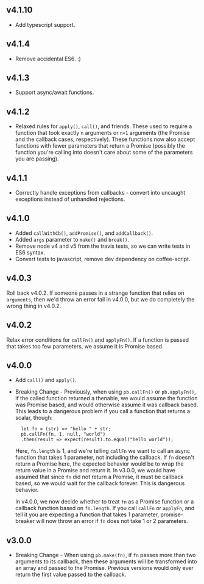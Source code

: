 v4.1.10
-------

* Add typescript support.

v4.1.4
------
* Remove accidental ES6.  :)

v4.1.3
------
* Support async/await functions.

v4.1.2
------
* Relaxed rules for `apply()`, `call()`, and friends.  These used to require a
  function that took exactly `n` arguments or `n+1` arguments (the Promise and
  the callback cases, respectively).  These functions now also accept
  functions with fewer parameters that return a Promise (possibly the function
  you're calling into doesn't care about some of the parameters you are
  passing).

v4.1.1
------
* Correctly handle exceptions from callbacks - convert into uncaught exceptions
  instead of unhandled rejections.

v4.1.0
------
* Added `callWithCb()`, `addPromise()`, and `addCallback()`.
* Added `args` parameter to `make()` and `break()`.
* Remove node v4 and v5 from the travis tests, so we can write tests in ES6 syntax.
* Convert tests to javascript, remove dev dependency on coffee-script.

v4.0.3
------
Roll back v4.0.2.  If someone passes in a strange function that relies on
`arguments`, then we'd throw an error fail in v4.0.0, but we do completely the
wrong thing in v4.0.2.

v4.0.2
------
Relax error conditions for `callFn()` and `applyFn()`.  If a function is passed
that takes too few parameters, we assume it is Promise based.

v4.0.0
------

* Add `call()` and `apply()`.
* Breaking Change - Previously, when using `pb.callFn()` or `pb.applyFn()`, if
  the called function returned a thenable, we would assume the function was
  Promise based, and would otherwise assume it was callback based.  This leads
  to a dangerous problem if you call a function that returns a scalar, though:

        let fn = (str) => "hello " + str;
        pb.callFn(fn, 1, null, "world")
        .then(result => expect(result).to.equal("hello world"));

  Here, `fn.length` is 1, and we're telling `callFn` we want to call an async
  function that takes 1 parameter, not including the callback.  If `fn`
  doesn't return a Promise here, the expected behavior would be to wrap the
  return value in a Promise and return it.  In v3.0.0, we would have assumed
  that since `fn` did not return a Promise, it must be callback based, so we
  would wait for the callback forever.  This is dangerous behavior.

  In v4.0.0, we now decide whether to treat `fn` as a Promise function or a
  callback function based on `fn.length`.  If you call `callFn` or `applyFn`,
  and tell it you are expecting a function that takes 1 parameter,
  promise-breaker will now throw an error if `fn` does not take 1 or 2
  parameters.

v3.0.0
------

* Breaking Change - When using `pb.make(fn)`,  if `fn` passes more than two
  arguments to its callback, then these arguments will be transformed into an
  array and passed to the Promise.  Previous versions would only ever return
  the first value passed to the callback.
